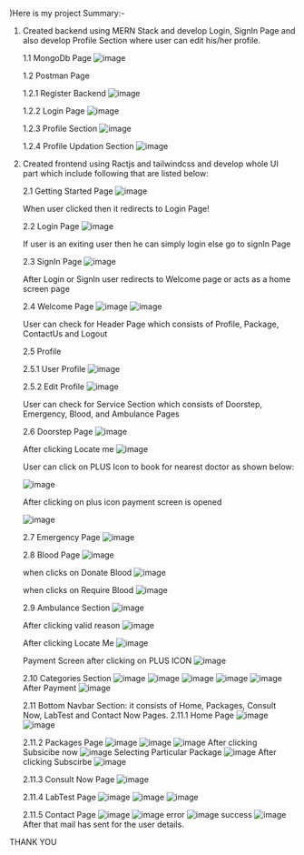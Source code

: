 )Here is my project Summary:-

1. Created backend using MERN Stack and develop Login, SignIn Page and also develop Profile Section where user can edit his/her profile.

   1.1 MongoDb Page
   ![image](https://github.com/RahulBhola/DoctorAtDoorStep/assets/104344946/3df04024-1c19-4cc9-9866-ffedca0f1fd0)

   1.2 Postman Page
   
   1.2.1 Register Backend
   ![image](https://github.com/RahulBhola/DoctorAtDoorStep/assets/104344946/b3a3f23e-37da-49e8-8390-f0af6ad6adfa)

   1.2.2 Login Page
   ![image](https://github.com/RahulBhola/DoctorAtDoorStep/assets/104344946/98e2d574-8914-4b52-9603-761b43b7a5c9)

   1.2.3 Profile Section
   ![image](https://github.com/RahulBhola/DoctorAtDoorStep/assets/104344946/dbb9ecef-4b07-4533-a43f-72aa84ac22d0)

   1.2.4 Profile Updation Section
   ![image](https://github.com/RahulBhola/DoctorAtDoorStep/assets/104344946/fd62fe94-f2f7-43ad-9d5f-da18f475c534)

   
3. Created frontend using Ractjs and tailwindcss and develop whole UI part which include following that are listed below:

   2.1 Getting Started Page
   ![image](https://github.com/RahulBhola/DoctorAtDoorStep/assets/104344946/f6a87216-7e8e-4463-a68e-746041c3afd1)

   When user clicked then it redirects to Login Page!

   2.2 Login Page
   ![image](https://github.com/RahulBhola/DoctorAtDoorStep/assets/104344946/917d5ce5-e057-4c7c-9e49-9d2d47a0c612)

   If user is an exiting user then he can simply login else go to signIn Page

   2.3 SignIn Page
   ![image](https://github.com/RahulBhola/DoctorAtDoorStep/assets/104344946/30ffcccc-92d3-4337-a89c-6154873f25ce)

   After Login or SignIn user redirects to Welcome page or acts as a home screen page

   2.4 Welcome Page
   ![image](https://github.com/RahulBhola/DoctorAtDoorStep/assets/104344946/2ebd23c3-7c8b-4e41-ba79-cbd45dac3e2d)
   ![image](https://github.com/RahulBhola/DoctorAtDoorStep/assets/104344946/c2e0f679-0b12-4b75-9685-0b667cd41030)

   User can check for Header Page which consists of Profile, Package, ContactUs and Logout

   2.5 Profile

   2.5.1 User Profile
   ![image](https://github.com/RahulBhola/DoctorAtDoorStep/assets/104344946/abab3762-661a-49f4-93c0-8380e2d29bda)

   2.5.2 Edit Profile
   ![image](https://github.com/RahulBhola/DoctorAtDoorStep/assets/104344946/a5cc11ac-7e97-484a-9a1d-ce3944825b89)

   User can check for Service Section which consists of Doorstep, Emergency, Blood, and Ambulance Pages

   2.6 Doorstep Page
   ![image](https://github.com/RahulBhola/DoctorAtDoorStep/assets/104344946/a8af6e0f-15d3-4ec7-ae66-96631a67e0f7)

   After clicking Locate me
   ![image](https://github.com/RahulBhola/DoctorAtDoorStep/assets/104344946/fa87bde1-3590-4cf3-b2dc-2601b553ac0e)

   User can click on PLUS Icon to book for nearest doctor as shown below:
   
   ![image](https://github.com/RahulBhola/DoctorAtDoorStep/assets/104344946/881e2cf9-ecb7-4acd-a98a-68c58746ae85)

   After clicking on plus icon payment screen is opened

   ![image](https://github.com/RahulBhola/DoctorAtDoorStep/assets/104344946/ab115e31-ab49-4f50-a770-f3dee30eee54)

   2.7 Emergency Page
   ![image](https://github.com/RahulBhola/DoctorAtDoorStep/assets/104344946/50657c89-fdb9-4b51-a0f6-111968e550a1)

   2.8 Blood Page
   ![image](https://github.com/RahulBhola/DoctorAtDoorStep/assets/104344946/aacafb2d-5287-4a88-9983-4b70ed4a59c7)

   when clicks on Donate Blood
   ![image](https://github.com/RahulBhola/DoctorAtDoorStep/assets/104344946/d1ccdf8c-aca9-4973-9c08-d1b1404b683c)

   when clicks on Require Blood
   ![image](https://github.com/RahulBhola/DoctorAtDoorStep/assets/104344946/f55e78e0-faad-4d79-b386-d4b446387f6d)

   2.9 Ambulance Section
   ![image](https://github.com/RahulBhola/DoctorAtDoorStep/assets/104344946/45afa98f-37e4-422b-bf66-0f16700307ff)

   After clicking valid reason
   ![image](https://github.com/RahulBhola/DoctorAtDoorStep/assets/104344946/d02bc6d7-6b27-4bbc-8dee-8ecb33092128)

   After clicking Locate Me
   ![image](https://github.com/RahulBhola/DoctorAtDoorStep/assets/104344946/11c7fcfe-823e-4828-8ea6-c7cbc55c0449)

   Payment Screen after clicking on PLUS ICON
   ![image](https://github.com/RahulBhola/DoctorAtDoorStep/assets/104344946/d2b5ee67-9654-4d2d-be92-bb87debaf5ee)

   2.10 Categories Section
   ![image](https://github.com/RahulBhola/DoctorAtDoorStep/assets/104344946/abc1bb1a-13e2-45c8-b9dc-ec66948af9a1)
   ![image](https://github.com/RahulBhola/DoctorAtDoorStep/assets/104344946/c35d0cbf-780f-438a-998b-4f04d05ef1c4)
   ![image](https://github.com/RahulBhola/DoctorAtDoorStep/assets/104344946/12b288a4-4548-498a-934b-85a4351188b7)
   ![image](https://github.com/RahulBhola/DoctorAtDoorStep/assets/104344946/3c4d7157-fae3-4696-9079-c6de824b6d61)
   ![image](https://github.com/RahulBhola/DoctorAtDoorStep/assets/104344946/07941b7d-b8e1-4592-ab34-525582fdfd0a)
   After Payment
   ![image](https://github.com/RahulBhola/DoctorAtDoorStep/assets/104344946/b49dc03c-6bf2-424c-8132-e5926d081eed)


   2.11 Bottom Navbar Section: it consists of Home, Packages, Consult Now, LabTest and Contact Now Pages.
   2.11.1 Home Page
   ![image](https://github.com/RahulBhola/DoctorAtDoorStep/assets/104344946/0c7b946c-b6b5-4d72-a780-58375f76c997)
   ![image](https://github.com/RahulBhola/DoctorAtDoorStep/assets/104344946/74e0b29f-0a0d-430c-89fa-c1a163431910)

   2.11.2 Packages Page
   ![image](https://github.com/RahulBhola/DoctorAtDoorStep/assets/104344946/6eab34c4-2522-428c-b85e-ec12000ff6db)
   ![image](https://github.com/RahulBhola/DoctorAtDoorStep/assets/104344946/a7f19817-5094-42c7-8ccc-316bd869e326)
   ![image](https://github.com/RahulBhola/DoctorAtDoorStep/assets/104344946/a929afa9-440d-421f-96c8-a8a9d315ec1c)
   After clicking Subsicibe now
   ![image](https://github.com/RahulBhola/DoctorAtDoorStep/assets/104344946/bc29def6-3559-4e9f-8434-4fbf4aa51c34)
   Selecting Particular Package
   ![image](https://github.com/RahulBhola/DoctorAtDoorStep/assets/104344946/8d659d7a-a48f-42ad-b80f-e3140a6c7f8d)
   After clicking Subscirbe
   ![image](https://github.com/RahulBhola/DoctorAtDoorStep/assets/104344946/df8d5d9d-8cde-4f6b-a454-d8656282c702)

   2.11.3 Consult Now Page
   ![image](https://github.com/RahulBhola/DoctorAtDoorStep/assets/104344946/8bade988-dd44-4a1d-8d5c-507b3560df17)

   2.11.4 LabTest Page
   ![image](https://github.com/RahulBhola/DoctorAtDoorStep/assets/104344946/3db3c91d-5136-4d0e-84bc-ba0c270c95d8)
   ![image](https://github.com/RahulBhola/DoctorAtDoorStep/assets/104344946/09f1d229-80a9-4ed4-8b44-8048973de62d)
   ![image](https://github.com/RahulBhola/DoctorAtDoorStep/assets/104344946/18f0d8a7-15fc-4248-9265-f79fc495bf34)

   2.11.5 Contact Page
   ![image](https://github.com/RahulBhola/DoctorAtDoorStep/assets/104344946/f75830f9-2874-45ac-a1be-763d845d1722)
   ![image](https://github.com/RahulBhola/DoctorAtDoorStep/assets/104344946/5a824b33-bc0e-42e6-866c-9264038c4e07)
   error
   ![image](https://github.com/RahulBhola/DoctorAtDoorStep/assets/104344946/a391e58a-4188-4f76-a657-262ecdee54d2)
   success
   ![image](https://github.com/RahulBhola/DoctorAtDoorStep/assets/104344946/95f9b295-0a2d-4b28-a1f0-f34304ed1e7a)
   After that mail has sent for the user details.


THANK YOU
